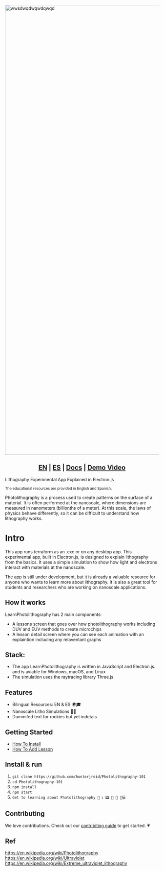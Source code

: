 
<img width="1470" alt="wwsdwqdwqwdqwqd" src="https://github.com/hunterjreid/LearnPhotolithography/assets/62681404/8d447382-ec70-4202-920e-20f3e97acbe2">

<h2 align="center">
  <a href="https://join.slack.com/t/diggertalk/shared_invite/zt-1tocl4w0x-E3RkpPiK7zQkehl8O78g8Q">EN</a> |
  <a href="https://calendly.com/diggerdev/digger-open-source-terraform-cloud-alternativ-clone?month=2023-07">ES</a> |
  <a href="https://docs.digger.dev/">Docs</a> | 
  <a href="https://www.loom.com/share/51f27994d95f4dc5bb6eea579e1fa8dc?sid=403f161a-6c0b-44ac-af57-cc9b56190f64">Demo Video</a>
</h2>

Lithography Experimental App Explained in Electron.js

<sub>The educational resources are provided in English and Spanish.  </sub>

Photolithography is a process used to create patterns on the surface of a material. It is often performed at the nanoscale, where dimensions are measured in nanometers (billionths of a meter). At this scale, the laws of physics behave differently, so it can be difficult to understand how lithography works.

# Intro 

This app runs terraform as an .exe or on any desktop app.  This experimental app, built in Electron.js, is designed to explain lithography from the basics. It uses a simple simulation to show how light and electrons interact with materials at the nanoscale. 

The app is still under development, but it is already a valuable resource for anyone who wants to learn more about lithography. It is also a great tool for students and researchers who are working on nanoscale applications.  

## How it works

LearnPhotolithography has 2 main components:
- A lessons screen that goes over how photolithography works including DUV and EUV methods to create microchips
- A lesson detail screen where you can see each animation with an explaintion including any relaventant graphs

## Stack:    

- The app LearnPhotolithography is written in JavaScript and Electron.js. and is aviable for Windows, macOS, and Linux
- The simulation uses the raytracing library Three.js.    

## Features
- Bilingual Resources: EN & ES 🌍🎓
- Nanoscale Litho Simulations 🔬🔄
- Dummifed text for rookies but yet indetais


## Getting Started
- [How To Install](https://docs.digger.dev/getting-started/github-actions-+-aws)
- [How To Add Lesson](https://docs.digger.dev/getting-started/github-actions-and-gcp)

## Install & run

1.  ```git clone https://github.com/hunterjreid/Photolithography-101```
2.  ```cd Photolithography-101```
3.  ```npm install```
4.  ```npm start```
5.  ```Get to learning about Photolithography 📲 📞 📟 📠 🔋 🔌💻```

## Contributing

We love contributions. Check out our [contribiting guide](CONTRIBUTING.md) to get started. 
💗

## Ref  
https://en.wikipedia.org/wiki/Photolithography  
https://en.wikipedia.org/wiki/Ultraviolet  
https://en.wikipedia.org/wiki/Extreme_ultraviolet_lithography  
